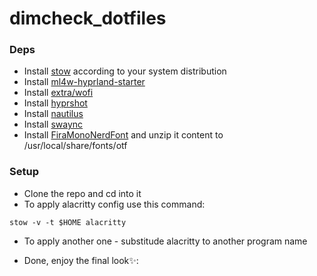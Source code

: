 # dimcheck_dotfiles

### Deps
- Install [stow](https://www.gnu.org/software/stow/) according to your system distribution
- Install [ml4w-hyprland-starter](https://github.com/mylinuxforwork/hyprland-starter)
- Install [extra/wofi](https://archlinux.org/packages/extra/x86_64/wofi/)
- Install [hyprshot](https://aur.archlinux.org/packages/hyprshot)
- Install [nautilus](https://archlinux.org/packages/extra/x86_64/nautilus/)
- Install [swaync](https://archlinux.org/packages/extra/x86_64/swaync/)
- Install [FiraMonoNerdFont](https://github.com/ryanoasis/nerd-fonts/releases/download/v3.3.0/FiraMono.zip) and unzip it content to /usr/local/share/fonts/otf

### Setup
- Clone the repo and cd into it
- To apply alacritty config use this command:
 ```
 stow -v -t $HOME alacritty
 ```
- To apply another one - substitude alacritty to another program name

- Done, enjoy the final look✨:
